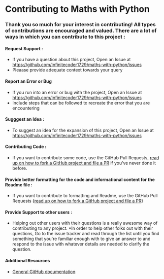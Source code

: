 # Contributing to Maths with Python
### Thank you so much for your interest in contributing! All types of contributions are encouraged and valued. There are a lot of ways in which you can contribute to this project :
#### Request Support :
* If you have a question about this project, Open an Issue at https://github.com/infinitecoder1729/maths-with-python/issues
* Pleaase provide adequate context towards your query
#### Report an Error or Bug
* If you run into an error or bug with the project, Open an Issue at https://github.com/infinitecoder1729/maths-with-python/issues
* Include steps that can be followed to recreate the error that you are encountering
#### Sugggest an Idea :
* To suggest an idea for the expansion of this project, Open an Issue at https://github.com/infinitecoder1729/maths-with-python/issues
#### Contributing Code :
* If you want to contribute some code, use the GitHub Pull Requests, [read up on how to fork a GitHub project and file a PR](https://guides.github.com/activities/forking) if you've never done it before.
#### Provide better formatting for the code and informational content for the Readme file :
* If you want to contribute to formatting and Readme, use the GitHub Pull Requests {[read up on how to fork a GitHub project and file a PR](https://guides.github.com/activities/forking)}
#### Provide Support to other users :
* Helping out other users with their questions is a really awesome way of contributing to any project. 
*In order to help other folks out with their questions, Go to the issue tracker and read through the list until you find something that you're familiar enough with to give an answer to and respond to the issue with whatever details are needed to clarify the question.
#### Additional Resources
* [General GitHub documentation](help.github.com)
